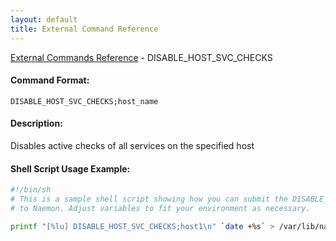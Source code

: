 ```yaml
---
layout: default
title: External Command Reference
---
```


<!--
************************************************
* AUTO GENERATED PAGE - USE ./update SCRIPT
************************************************
-->

<span class="glyphicon glyphicon-arrow-up"></span><a href="index.html"> External Commands Reference</a> - DISABLE_HOST_SVC_CHECKS<br>

#### Command Format:

`DISABLE_HOST_SVC_CHECKS;host_name`

#### Description:

Disables active checks of all services on the specified host

#### Shell Script Usage Example:

```sh
#!/bin/sh
# This is a sample shell script showing how you can submit the DISABLE_HOST_SVC_CHECKS command
# to Naemon. Adjust variables to fit your environment as necessary.

printf "[%lu] DISABLE_HOST_SVC_CHECKS;host1\n" `date +%s` > /var/lib/naemon/naemon.cmd
```

